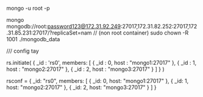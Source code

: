 mongo -u root -p

mongo mongodb://root:password123@172.31.92.249:27017,172.31.82.252:27017,172.31.85.231:27017/?replicaSet=nam
// (non root container)
sudo chown -R 1001 ./mongodb_data

/// config tay

rs.initiate(
  {
    _id : 'rs0',
    members: [
      { _id : 0, host : "mongo1:27017" },
      { _id : 1, host : "mongo2:27017" },
      { _id : 2, host : "mongo3:27017" }
    ]
  }
)


rsconf = {
  _id: "rs0",
  members: [
    {
     _id: 0,
     host: "mongo1:27017"
    },
    {
     _id: 1,
     host: "mongo2:27017"
    },
    {
     _id: 2,
     host: "mongo3:27017"
    }
   ]
}
